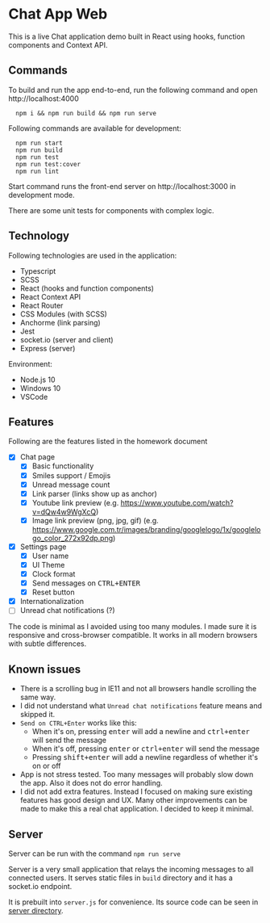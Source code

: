 # Chat App Web

This is a live Chat application demo built in React using hooks, function components and Context API.

## Commands

To build and run the app end-to-end, run the following command and open http://localhost:4000

```
  npm i && npm run build && npm run serve
```

Following commands are available for development:

```
  npm run start
  npm run build
  npm run test
  npm run test:cover
  npm run lint
```

Start command runs the front-end server on http://localhost:3000 in development mode.

There are some unit tests for components with complex logic.

## Technology

Following technologies are used in the application:

- Typescript
- SCSS
- React (hooks and function components)
- React Context API
- React Router
- CSS Modules (with SCSS)
- Anchorme (link parsing)
- Jest
- socket.io (server and client)
- Express (server)

Environment:

- Node.js 10
- Windows 10
- VSCode

## Features

Following are the features listed in the homework document

- [x] Chat page
  - [x] Basic functionality
  - [x] Smiles support / Emojis
  - [x] Unread message count
  - [x] Link parser (links show up as anchor)
  - [x] Youtube link preview (e.g. https://www.youtube.com/watch?v=dQw4w9WgXcQ)
  - [x] Image link preview (png, jpg, gif) (e.g. https://www.google.com.tr/images/branding/googlelogo/1x/googlelogo_color_272x92dp.png)
- [x] Settings page
  - [x] User name
  - [x] UI Theme
  - [x] Clock format
  - [x] Send messages on <kbd>CTRL+ENTER</kbd>
  - [x] Reset button
- [x] Internationalization
- [ ] Unread chat notifications (?)

The code is minimal as I avoided using too many modules. 
I made sure it is responsive and cross-browser compatible. 
It works in all modern browsers with subtle differences.

## Known issues

- There is a scrolling bug in IE11 and not all browsers handle scrolling the same way.
- I did not understand what `Unread chat notifications` feature means and skipped it.
- `Send on CTRL+Enter` works like this: 
  - When it's on, pressing <kbd>enter</kbd> will add a newline and <kbd>ctrl+enter</kbd> will send the message
  - When it's off, pressing <kbd>enter</kbd> or <kbd>ctrl+enter</kbd> will send the message
  - Pressing <kbd>shift+enter</kbd> will add a newline regardless of whether it's on or off
- App is not stress tested. Too many messages will probably slow down the app. Also it does not do error handling.
- I did not add extra features. Instead I focused on making sure existing features has good design and UX. Many other improvements can be made to make this a real chat application. I decided to keep it minimal.


## Server

Server can be run with the command `npm run serve`

Server is a very small application that relays the incoming messages to all connected users. It serves static files in `build` directory and it has a socket.io endpoint.

It is prebuilt into `server.js` for convenience. Its source code can be seen in [server directory](https://github.com/KurtGokhan/chat-app-web/tree/master/server).
